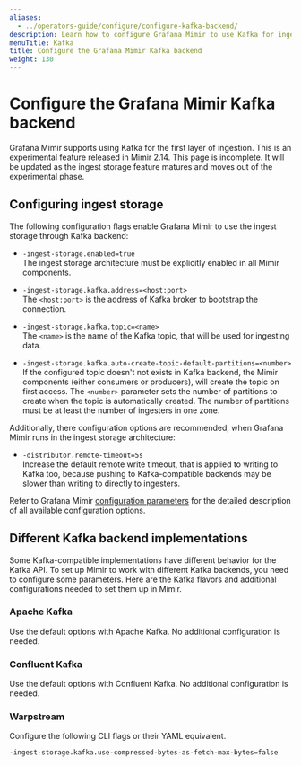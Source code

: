 ```yaml
---
aliases:
  - ../operators-guide/configure/configure-kafka-backend/
description: Learn how to configure Grafana Mimir to use Kafka for ingest storage.
menuTitle: Kafka
title: Configure the Grafana Mimir Kafka backend
weight: 130
---
```


# Configure the Grafana Mimir Kafka backend

Grafana Mimir supports using Kafka for the first layer of ingestion. This is an experimental feature released in Mimir 2.14.
This page is incomplete. It will be updated as the ingest storage feature matures and moves out of the experimental phase.

## Configuring ingest storage

The following configuration flags enable Grafana Mimir to use the ingest storage through Kafka backend:

- `-ingest-storage.enabled=true`<br />
  The ingest storage architecture must be explicitly enabled in all Mimir components.

- `-ingest-storage.kafka.address=<host:port>`<br />
  The `<host:port>` is the address of Kafka broker to bootstrap the connection.

- `-ingest-storage.kafka.topic=<name>`<br />
  The `<name>` is the name of the Kafka topic, that will be used for ingesting data.
- `-ingest-storage.kafka.auto-create-topic-default-partitions=<number>`<br />
  If the configured topic doesn't not exists in Kafka backend, the Mimir components (either consumers or producers),
  will create the topic on first access. The `<number>` parameter sets the number of partitions to create when the topic is automatically created. The number of partitions must be at least the number of ingesters in one zone.

Additionally, there configuration options are recommended, when Grafana Mimir runs in the ingest storage architecture:

- `-distributor.remote-timeout=5s`<br />
  Increase the default remote write timeout, that is applied to writing to Kafka too, because pushing
  to Kafka-compatible backends may be slower than writing to directly to ingesters.

Refer to Grafana Mimir [configuration parameters](https://grafana.com/docs/mimir/<MIMIR_VERSION>/configure/configuration-parameters/) for the detailed description of all available configuration options.

## Different Kafka backend implementations

Some Kafka-compatible implementations have different behavior for the Kafka API.
To set up Mimir to work with different Kafka backends, you need to configure some parameters.
Here are the Kafka flavors and additional configurations needed to set them up in Mimir.

### Apache Kafka

Use the default options with Apache Kafka. No additional configuration is needed.

### Confluent Kafka

Use the default options with Confluent Kafka. No additional configuration is needed.

### Warpstream

Configure the following CLI flags or their YAML equivalent.

```
-ingest-storage.kafka.use-compressed-bytes-as-fetch-max-bytes=false
```
